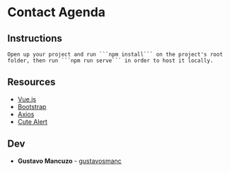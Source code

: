 # Contact Agenda

## Instructions
```
Open up your project and run ```npm install``` on the project's root folder, then run ```npm run serve``` in order to host it locally.
```

## Resources

* [Vue.js](https://vuejs.org/)
* [Bootstrap](https://getbootstrap.com/)
* [Axios](https://github.com/axios/axios)
* [Cute Alert](https://github.com/gustavosmanc/cute-alert)

## Dev

* **Gustavo Mancuzo** - [gustavosmanc](https://github.com/gustavosmanc)
